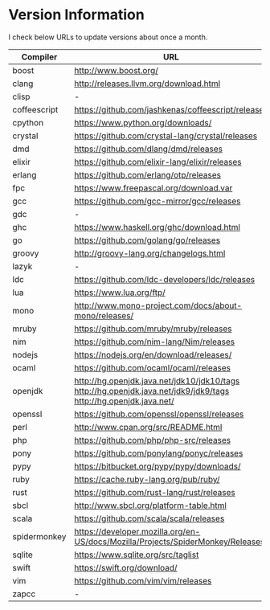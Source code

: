 # Version Information

I check below URLs to update versions about once a month.

| Compiler | URL |
| - | - |
| boost | http://www.boost.org/ |
| clang | http://releases.llvm.org/download.html |
| clisp | - |
| coffeescript | https://github.com/jashkenas/coffeescript/releases |
| cpython | https://www.python.org/downloads/ |
| crystal | https://github.com/crystal-lang/crystal/releases |
| dmd | https://github.com/dlang/dmd/releases |
| elixir | https://github.com/elixir-lang/elixir/releases |
| erlang | https://github.com/erlang/otp/releases |
| fpc | https://www.freepascal.org/download.var |
| gcc | https://github.com/gcc-mirror/gcc/releases |
| gdc | - |
| ghc | https://www.haskell.org/ghc/download.html |
| go | https://github.com/golang/go/releases |
| groovy | http://groovy-lang.org/changelogs.html |
| lazyk | - |
| ldc | https://github.com/ldc-developers/ldc/releases |
| lua | https://www.lua.org/ftp/ |
| mono | http://www.mono-project.com/docs/about-mono/releases/ |
| mruby | https://github.com/mruby/mruby/releases |
| nim | https://github.com/nim-lang/Nim/releases |
| nodejs | https://nodejs.org/en/download/releases/ |
| ocaml | https://github.com/ocaml/ocaml/releases |
| openjdk | http://hg.openjdk.java.net/jdk10/jdk10/tags<br>http://hg.openjdk.java.net/jdk9/jdk9/tags<br>http://hg.openjdk.java.net/ |
| openssl | https://github.com/openssl/openssl/releases |
| perl | http://www.cpan.org/src/README.html |
| php | https://github.com/php/php-src/releases |
| pony | https://github.com/ponylang/ponyc/releases |
| pypy | https://bitbucket.org/pypy/pypy/downloads/ |
| ruby | https://cache.ruby-lang.org/pub/ruby/ |
| rust | https://github.com/rust-lang/rust/releases |
| sbcl | http://www.sbcl.org/platform-table.html |
| scala | https://github.com/scala/scala/releases |
| spidermonkey | https://developer.mozilla.org/en-US/docs/Mozilla/Projects/SpiderMonkey/Releases |
| sqlite | https://www.sqlite.org/src/taglist |
| swift | https://swift.org/download/ |
| vim | https://github.com/vim/vim/releases |
| zapcc | - |
